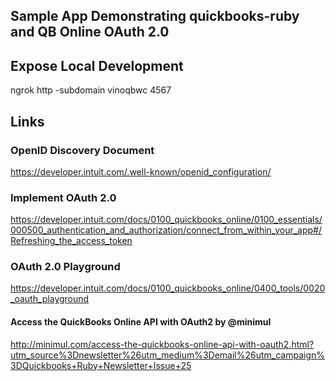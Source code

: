 ## Sample App Demonstrating quickbooks-ruby and QB Online OAuth 2.0



## Expose Local Development

ngrok http -subdomain vinoqbwc 4567

## Links

### OpenID Discovery Document

https://developer.intuit.com/.well-known/openid_configuration/


### Implement OAuth 2.0

https://developer.intuit.com/docs/0100_quickbooks_online/0100_essentials/000500_authentication_and_authorization/connect_from_within_your_app#/Refreshing_the_access_token

### OAuth 2.0 Playground

https://developer.intuit.com/docs/0100_quickbooks_online/0400_tools/0020_oauth_playground

#### Access the QuickBooks Online API with OAuth2 by @minimul

http://minimul.com/access-the-quickbooks-online-api-with-oauth2.html?utm_source%3Dnewsletter%26utm_medium%3Demail%26utm_campaign%3DQuickbooks+Ruby+Newsletter+Issue+25
